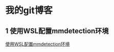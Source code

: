 # 我的git博客  

## 1 使用WSL配置mmdetection环境  

[使用WSL配置mmdetection环境](https://github.com/lzsion/blog/blob/main/mmdetection_environment_configuration_by_wsl/mmdetection_environment_configuration_by_wsl.md)  
